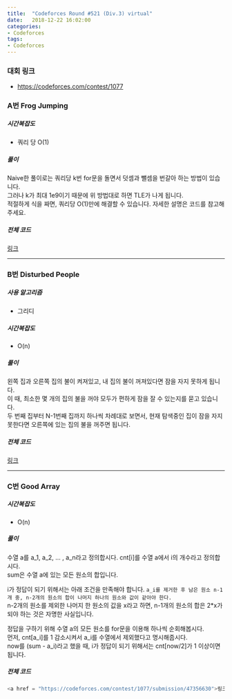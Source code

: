```yaml
---
title:  "Codeforces Round #521 (Div.3) virtual"
date:   2018-12-22 16:02:00
categories:
- Codeforces
tags:
- Codeforces
---
```


### 대회 링크
* https://codeforces.com/contest/1077

### A번 Frog Jumping

##### 시간복잡도
* 쿼리 당 O(1)

##### 풀이
Naive한 풀이로는 쿼리당 k번 for문을 돌면서 덧셈과 뺄셈을 번갈아 하는 방법이 있습니다.<br>
그러나 k가 최대 1e9이기 때문에 위 방법대로 하면 TLE가 나게 됩니다.<br>
적절하게 식을 짜면, 쿼리당 O(1)만에 해결할 수 있습니다. 자세한 설명은 코드를 참고해주세요.

##### 전체 코드
<a href = "https://codeforces.com/contest/1077/submission/47354457">링크</a>

<hr>

### B번 Disturbed People

##### 사용 알고리즘
* 그리디

##### 시간복잡도
* O(n)

##### 풀이
왼쪽 집과 오른쪽 집의 불이 켜져있고, 내 집의 불이 꺼져있다면 잠을 자지 못하게 됩니다.<br>
이 때, 최소한 몇 개의 집의 불을 꺼야 모두가 편하게 잠을 잘 수 있는지를 묻고 있습니다.<br>
두 번째 집부터 N-1번째 집까지 하나씩 차례대로 보면서, 현재 탐색중인 집이 잠을 자지 못한다면 오른쪽에 있는 집의 불을 꺼주면 됩니다.

##### 전체 코드
<a href = "https://codeforces.com/contest/1077/submission/47355593">링크</a>

<hr>

### C번 Good Array

##### 시간복잡도
* O(n)

##### 풀이
수열 a를 a_1, a_2, ... , a_n라고 정의합시다.
cnt[i]를 수열 a에서 i의 개수라고 정의합시다.<br>
sum은 수열 a에 있는 모든 원소의 합입니다.

i가 정답이 되기 위해서는 아래 조건을 만족해야 합니다.
`a_i를 제거한 후 남은 원소 n-1개 중, n-2개의 원소의 합이 나머지 하나의 원소와 값이 같아야 한다.`<br>
n-2개의 원소를 제외한 나머지 한 원소의 값을 x라고 하면, n-1개의 원소의 합은 2*x가 되야 하는 것은 자명한 사실입니다.<br>

정답을 구하기 위해 수열 a의 모든 원소를 for문을 이용해 하나씩 순회해봅시다.<br>
먼저, cnt[a_i]를 1 감소시켜서 a_i를 수열에서 제외했다고 명시해줍시다.<br>
now를 (sum - a_i)라고 했을 때, i가 정답이 되기 위해서는 cnt[now/2]가 1 이상이면 됩니다.


##### 전체 코드
```cpp
<a href = "https://codeforces.com/contest/1077/submission/47356630">링크</a>
